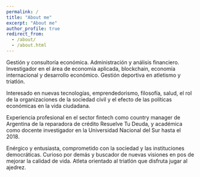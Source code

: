 ```yaml
---
permalink: /
title: "About me"
excerpt: "About me"
author_profile: true
redirect_from: 
  - /about/
  - /about.html
---
```



Gestión y consultoría económica. Administración y análisis financiero. Investigador en el área de economía aplicada, blockchain, economía internacional y desarrollo económico. Gestión deportiva en atletismo y triatlón.

Interesado en nuevas tecnologías, emprendedorismo, filosofía, salud, el rol de la organizaciones de la sociedad civil y el efecto de las políticas económicas en la vida ciudadana.

Experiencia profesional en el sector fintech como country manager de Argentina de la reparadora de crédito Resuelve Tu Deuda, y académica como docente investigador en la Universidad Nacional del Sur hasta el 2018.

Enérgico y entusiasta, comprometido con la sociedad y las instituciones democráticas. Curioso por demás y buscador de nuevas visiones en pos de mejorar la calidad de vida. Atleta orientado al triatlón que disfruta jugar al ajedrez.


